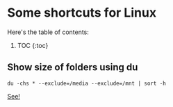 # Some shortcuts for Linux

Here's the table of contents:

1. TOC
{:toc}

## Show size of folders using du

```
du -chs * --exclude=/media --exclude=/mnt | sort -h
```

[See!](https://unix.stackexchange.com/questions/23692/using-exclude-with-the-du-command)
